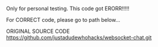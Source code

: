 Only for personal testing. This code got ERORR!!!!!

For CORRECT code, please go to path below...

ORIGINAL SOURCE CODE
https://github.com/justadudewhohacks/websocket-chat.git

